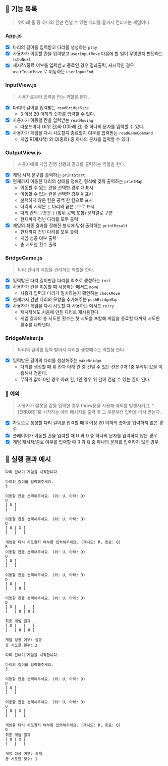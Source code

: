 ## 📌 기능 목록

> 위아래 둘 중 하나의 칸만 건널 수 있는 다리를 끝까지 건너가는 게임이다.

### App.js

- [x] 다리의 길이를 입력받고 다리를 생성하는 `play`
- [x] 사용자가 이동할 칸을 입력받고 `userInputMove` 다음에 할 일이 무엇인지 판단하는 `toDoNext`
- [x] 재시작/종료 여부를 입력받고 종료인 경우 결과출력, 재시작인 경우 `userInputMove` 로 이동하는 `userInputEnd`

### InputView.js
> 사용자로부터 입력을 받는 역할을 한다.

- [x] 다리의 길이를 입력받는 `readBridgeSize`
  - 3 이상 20 이하의 숫자를 입력할 수 있다.
- [x] 사용자가 이동할 칸을 입력받는 `readMoving`
  - 라운드마다 U(위 칸)와 D(아래 칸) 중 하나의 문자를 입력할 수 있다.
- [x] 사용자가 게임을 다시 시도할지 종료할지 여부를 입력받는 `readGameCommand`
  - 게임 R(재시작) 와 Q(종료) 중 하나의 문자를 입력할 수 있다. 

### OutputView.js
> 사용자에게 게임 진행 상황과 결과를 출력하는 역할을 한다.

- [x] 게임 시작 문구를 출력하는 `printStart`
- [x] 현재까지 이동한 다리의 상태를 정해진 형식에 맞춰 출력하는 `printMap`
  - 이동할 수 있는 칸을 선택한 경우 O 표시
  - 이동할 수 없는 칸을 선택한 경우 X 표시
  - 선택하지 않은 칸은 공백 한 칸으로 표시
  - 다리의 시작은 `[`, 다리의 끝은 `]`으로 표시
  - 다리 칸의 구분은 `|` (앞뒤 공백 포함) 문자열로 구분
  - 현재까지 건넌 다리를 모두 출력
- [x] 게임의 최종 결과를 정해진 형식에 맞춰 출력하는 `printResult`
  - 현재까지 건넌 다리를 모두 출력
  - 게임 성공 여부 출력
  - 총 시도한 횟수 출력

### BridgeGame.js
> 다리 건너리 게임을 관리하는 역할을 한다.

- [x] 입력받은 다리 길이만큼 다리를 최초로 생성하는 `init`
- [x] 사용자가 칸을 이동할 때 사용하는 메서드 `move`
  - 사용자 입력과 다리가 일치하는지 확인하는 `checkMove`
- [x] 현재까지 건넌 다리의 모양을 추가해주는 `pushBridgeMap`
- [x] 사용자가 게임을 다시 시도할 때 사용하는 메서드 `retry`
  - 재시작해도 처음에 만든 다리로 재사용한다.
  - 게임 결과의 총 시도한 횟수는 첫 시도를 포함해 게임을 종료할 때까지 시도한 횟수를 나타낸다.

### BridgeMaker.js
> 다리의 길이를 입력 받아서 다리를 생성해주는 역할을 한다.

- [x] 입력받은 길이의 다리를 생성해주는 `makeBridge`
  - 다리를 생성할 때 위 칸과 아래 칸 중 건널 수 있는 칸은 0과 1중 무작위 값을 이용해서 정한다.
  - 무작위 값이 0인 경우 아래 칸, 1인 경우 위 칸이 건널 수 있는 칸이 된다.

### 🚫 예외
> 사용자가 잘못된 값을 입력한 경우 throw문을 사용해 예외를 발생시키고, "[ERROR]"로 시작하는 에러 메시지를 출력 후 그 부분부터 입력을 다시 받는다.

- [x] 자동으로 생성할 다리 길이를 입력할 때 3 이상 20 이하의 숫자를 입력하지 않은 경우
- [x] 플레이어가 이동할 칸을 입력할 때 U 와 D 중 하나의 문자를 입력하지 않은 경우
- [x] 게임 재시작/종료 여부를 입력할 때 R 과 Q 중 하나의 문자를 입력하지 않은 경우

## 📌 실행 결과 예시

```
다리 건너기 게임을 시작합니다.

다리의 길이를 입력해주세요.
3

이동할 칸을 선택해주세요. (위: U, 아래: D)
U
[ O ]
[   ]

이동할 칸을 선택해주세요. (위: U, 아래: D)
U
[ O | X ]
[   |   ]

게임을 다시 시도할지 여부를 입력해주세요. (재시도: R, 종료: Q)
R
이동할 칸을 선택해주세요. (위: U, 아래: D)
U
[ O ]
[   ]

이동할 칸을 선택해주세요. (위: U, 아래: D)
D
[ O |   ]
[   | O ]

이동할 칸을 선택해주세요. (위: U, 아래: D)
D
[ O |   |   ]
[   | O | O ]

최종 게임 결과
[ O |   |   ]
[   | O | O ]

게임 성공 여부: 성공
총 시도한 횟수: 2
```

```
다리 건너기 게임을 시작합니다.

다리의 길이를 입력해주세요.
3

이동할 칸을 선택해주세요. (위: U, 아래: D)
U
[ O ]
[   ]

이동할 칸을 선택해주세요. (위: U, 아래: D)
U
[ O | X ]
[   |   ]

게임을 다시 시도할지 여부를 입력해주세요. (재시도: R, 종료: Q)
Q
최종 게임 결과
[ O | X ]
[   |   ]

게임 성공 여부: 실패
총 시도한 횟수: 1
```